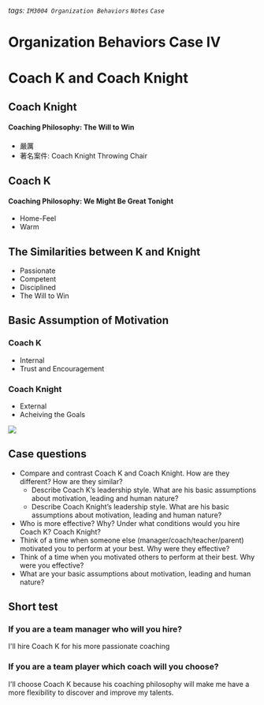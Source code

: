 ###### tags: `IM3004 Organization Behaviors` `Notes` `Case`
# Organization Behaviors Case IV
# Coach K and Coach Knight
## Coach Knight
#### Coaching Philosophy: The Will to Win
* 嚴厲
* 著名案件: Coach Knight Throwing Chair


## Coach K
#### Coaching Philosophy: We Might Be Great Tonight
* Home-Feel
* Warm


## The Similarities between K and Knight
* Passionate
* Competent
* Disciplined
* The Will to Win


## Basic Assumption of Motivation
### Coach K
* Internal
* Trust and Encouragement
### Coach Knight
* External
* Acheiving the Goals


![](https://i.imgur.com/oUimidX.png)


## Case questions
* Compare and contrast Coach K and Coach Knight. How are they different? How are they similar? 
    * Describe Coach K’s leadership style. What are his basic assumptions about motivation, leading and human nature?
    * Describe Coach Knight’s leadership style. What are his basic assumptions about motivation, leading and human nature? 
* Who is more effective? Why? Under what conditions would you hire Coach K? Coach Knight? 
* Think of a time when someone else (manager/coach/teacher/parent) motivated you to perform at your best. Why were they effective? 
* Think of a time when you motivated others to perform at their best. Why were you effective? 
* What are your basic assumptions about motivation, leading and human nature? 


## Short test
### If you are a team manager who will you hire?
I'll hire Coach K for his more passionate coaching
### If you are a team player which coach will you choose?
I'll choose Coach K because his coaching philosophy will make me have a more flexibility to discover and improve my talents. 
